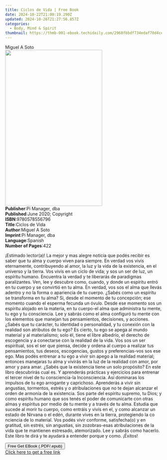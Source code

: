 ```yaml
---
title: Ciclos de Vida | Free Book
date: 2024-10-22T21:00:19.290Z
updated: 2024-10-26T21:27:56.857Z
categories:
  - Body, Mind & Spirit
thumbnail: https://thmb-001-ebook.techidaily.com/2968fbbdf734edaf70d4ce8f856641ec1dc61b9a991b1b574af733dad5dd6b3a.jpg
---
```

<main id="book-container">
  <div class="flex flex-col">
    <div class="book-brief flex-1 py-6 px-4 sm:p-6 md:py-10 md:px-8">
      <!-- brief-->
      <div class="book-brief-main">Miguel A Soto</div>
    </div>
    <div
      class="book-meta-info flex-1 grid gap-4 col-start-1 col-end-3 row-start-1 sm:mb-6 sm:grid-cols-4 lg:gap-6 lg:col-start-2 lg:row-end-6 lg:row-span-6 lg:mb-0"
    >
      <div
        class="book-meta-info-left place-content-center mt-4 p-4 text-sm leading-6 col-start-2 col-span-2 dark:text-slate-400"
      >
        <img
          class="w-full h-500 object-cover rounded-lg sm:h-255 sm:col-span-2 lg:col-span-full"
          src="https://img-001-ebook.techidaily.com/07dcf8bd05f2a96773a6095065ba46beb2992505677ceb6f5fd02a68ff1fa5e5.jpg"
          alt=""
          width="312"
          height="500"
        />
      </div>
      <div
        class="book-meta-info-right mt-2 col-start-1 row-start-2 col-span-3 self-center"
      >
        <!-- meta data  -->
        <div class="flex flex-col px-4 md:px-8">
          <div class="flex-1">
            <strong>Publisher</strong>:<span class="px-2">Pi Manager, dba</span>
          </div>
          <div class="flex-1">
            <strong>Published</strong>:<span class="px-2"
              >June 2020; Copyright</span
            >
          </div>
          <div class="flex-1">
            <strong>ISBN</strong>:<span class="px-2">9780578556796</span>
          </div>
          <div class="flex-1">
            <strong>Title</strong>:<span class="px-2">Ciclos de Vida</span>
          </div>
          <div class="flex-1">
            <strong>Author</strong>:<span class="px-2">Miguel A Soto</span>
          </div>
          <div class="flex-1">
            <strong>Imprint</strong>:<span class="px-2">Pi Manager, dba</span>
          </div>
          <div class="flex-1">
            <strong>Language</strong>:<span class="px-2">Spanish</span>
          </div>
          <div class="flex-1">
            <strong>Number of Pages</strong>:<span class="px-2">422</span>
          </div>
        </div>
      </div>
    </div>
    <div class="book-description flex-1 py-6 px-4 sm:p-6 md:py-10 md:px-8">
      <div class="book-description-main">
        <div accordion-content="" id="description">
          <p>
            ¡Estimado lector(a)! La mejor y mas alegre noticia que podés recibir
            es saber que tu alma y cuerpo viven para siempre. En verdad vos
            vivís eternamente, contribuyendo al amor, la luz y la vida de la
            existencia, en el universo y la tierra. Vos vivís en un ciclo de
            vida; y sos un ser de luz, un espíritu humano. Encuentra la verdad y
            te liberarás de paradigmas paralizantes. Ven, lee y descubre como,
            cuando, y donde un espíritu entró en tu cuerpo y se convirtió en tu
            alma. En verdad, vos sos el alma que llevás adentro y no la forma o
            apariencia de tu cuerpo. ¿Sabés como un espíritu se transforma en tu
            alma? Si, desde el momento de tu concepción; ese momento cuando el
            esperma fecunda un óvulo. Desde ese momento sos un espíritu alojado
            en la materia, en tu cuerpo-el alma que administra tu mente, tu ego
            y tu consciencia. Lee y sabrás como el alma configuró tu mente con
            los elementos que manejan tus pensamientos, decisiones, y acciones.
            ¿Sabés que tu carácter, tu identidad o personalidad, y tu conexión
            con la realidad son atributos de tu ego? Es cierto, tu ego se apega
            al mundo material y al materialismo; solo él, tiene el libre
            albedrío, el derecho de escogencia y a conectarse con la realidad de
            la vida. Vos sos un ser espiritual, sos el ser que piensa, decide y
            ordena al cuerpo a realizar tus pensamientos, tus deseos,
            escogencias, gustos y preferencias-vos sos ese ego. Mas podés
            entrenar a tu ego a vivir sin apego a la realidad material; entonces
            manejaras tu alma y vivirás en la luz de la realidad con amor, por
            amor y para amar. ¿Sabés que la existencia tiene un solo propósito?
            En este libro descubrirás cual es. Y aprenderás prácticas y
            ejercicios para entrenar el tercer nivel de tu consciencia-la
            Inconsciencia. Así dominaras los impulsos de tu ego arrogante y
            caprichoso. Aprenderás a vivir sin angustias, tormentos, estrés y o
            atribulaciones que no te dejan alcanzar el orden de armonía de la
            existencia. Sos parte del espíritu supremo, tu Dios; y como espíritu
            humano que sos tenés el poder de comunicarte con otras almas y
            espíritus por medio de tu mente y a través de tu alma. Estudia que
            sucede al morir tu cuerpo, como entráis y vivís en el, y como
            alcanzar un estado de Nirvana o el edén, durante vives en la tierra,
            protegiendo la co nciencia de lo material. Vos podés vivir conforme,
            satisfecha(o) y en gratitud, sin estrés, sin angustias, sin
            zozobras-esas atribulaciones de la vida que te mantienen estresado,
            atemorizado. Lee y sabrás como hacerlo. Este libro te dirá y te
            ayudará a entender porque y como. ¡Éxitos!
          </p>
        </div>
        <div class="accordion-fader"></div>
      </div>
    </div>
    <div class="book-excerpts flex-1 py-6 px-4 sm:p-6 md:py-10 md:px-8"></div>
    <div
      class="book-about-author flex-1 py-6 px-4 sm:p-6 md:py-10 md:px-8"
    ></div>
    <div class="book-free-get flex-1 py-6 px-4 sm:p-6 md:py-10 md:px-8">
      <button
        id="btn-free-get"
        class="bg-blue-500 hover:bg-blue-700 text-white font-bold py-2 px-4 rounded"
      >
        Free Get EBook (.PDF/.epub)
      </button>
      <div id="countdown-display" class="px-2 text-lg mt-2"></div>
      <a
        id="free-link"
        class="hidden bg-blue-500 hover:bg-blue-700 text-white font-bold py-2 px-4 rounded"
        href="https://www.ebooks.com/en-us/book/210056673/ciclos-de-vida/miguel-a-soto/"
        target="_blank"
        >Click here to get a free link</a
      >
    </div>
    <script>
      let countdownTime = 0;
      let countdownInterval = null;
      document
        .getElementById('btn-free-get')
        .addEventListener('click', startCountdown);
      function startCountdown() {
        countdownTime = new Date().getTime() + 60000 * 3;
        countdownInterval = setInterval(updateCountdown, 1000);
        document.getElementById('btn-free-get').disabled = true;
        document
          .getElementById('btn-free-get')
          .classList.add('bg-gray-500', 'cursor-not-allowed');
      }
      function updateCountdown() {
        let currentTime = new Date().getTime();
        let timeLeft = countdownTime - currentTime;
        let secondsLeft = Math.floor(timeLeft / 1000);
        document.getElementById('countdown-display').innerHTML =
          `Remaining time: ${secondsLeft} seconds.`;
        if (secondsLeft <= 0) {
          clearInterval(countdownInterval);
          document.getElementById('btn-free-get').classList.add('hidden');
          document.getElementById('free-link').classList.remove('hidden');
          document.getElementById('countdown-display').innerHTML = '';
        }
      }
    </script>
  </div>
</main>

<ins class="adsbygoogle"
      style="display:block"
      data-ad-client="ca-pub-7571918770474297"
      data-ad-slot="8358498916"
      data-ad-format="auto"
      data-full-width-responsive="true"></ins>
    